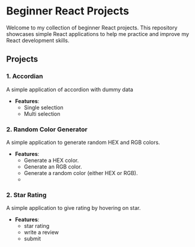 # Beginner React Projects

Welcome to my collection of beginner React projects. This repository showcases simple React applications to help me practice and improve my React development skills.

## Projects

### 1. Accordian

A simple application of accordion with dummy data 

- **Features**:
  - Single selection
  - Multi selection
    
### 2. Random Color Generator

A simple application to generate random HEX and RGB colors.

- **Features**:
  - Generate a HEX color.
  - Generate an RGB color.
  - Generate a random color (either HEX or RGB).
  - 
### 2. Star Rating

A simple application to give rating by hovering on star.

- **Features**:
  - star rating
  - write a review
  - submit
